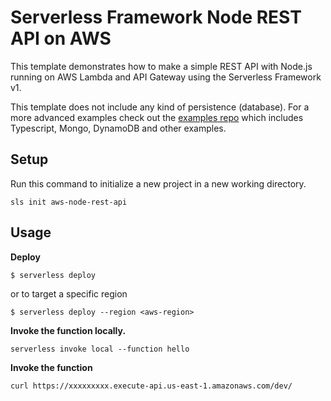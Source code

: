 <!--
title: 'AWS Simple HTTP Endpoint example in NodeJS'
description: 'This template demonstrates how to make a simple REST API with Node.js running on AWS Lambda and API Gateway using the Serverless Framework v1.'
layout: Doc
framework: v1
platform: AWS
language: nodeJS
authorLink: 'https://github.com/serverless'
authorName: 'Serverless, inc.'
authorAvatar: 'https://avatars1.githubusercontent.com/u/13742415?s=200&v=4'
-->

# Serverless Framework Node REST API on AWS

This template demonstrates how to make a simple REST API with Node.js running on AWS Lambda and API Gateway using the Serverless Framework v1.

This template does not include any kind of persistence (database). For a more advanced examples check out the [examples repo](https://github.com/serverless/examples/) which includes Typescript, Mongo, DynamoDB and other examples.

## Setup

Run this command to initialize a new project in a new working directory.

`sls init aws-node-rest-api`

## Usage

**Deploy**


```
$ serverless deploy
```
or to target a specific region
```
$ serverless deploy --region <aws-region>
```

**Invoke the function locally.**

```
serverless invoke local --function hello
```

**Invoke the function**

```
curl https://xxxxxxxxx.execute-api.us-east-1.amazonaws.com/dev/
```
